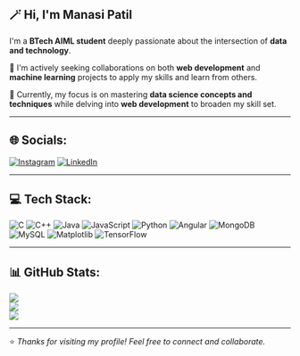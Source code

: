 ## 🪄 Hi, I'm Manasi Patil  

  I'm a **BTech AIML  student** deeply passionate about the intersection of **data and technology**.  

🤝 I'm actively seeking collaborations on both **web development** and **machine learning** projects to apply my skills and learn from others.  

🌱 Currently, my focus is on mastering **data science concepts and techniques** while delving into **web development** to broaden my skill set.  

---

## 🌐 Socials:

[![Instagram](https://img.shields.io/badge/Instagram-E4405F?style=for-the-badge&logo=instagram&logoColor=white)](https://instagram.com/)
[![LinkedIn](https://img.shields.io/badge/LinkedIn-0077B5?style=for-the-badge&logo=linkedin&logoColor=white)](https://www.linkedin.com/in/patilmanasi26/)

---

## 💻 Tech Stack:

![C](https://img.shields.io/badge/C-00599C?style=for-the-badge&logo=c&logoColor=white)
![C++](https://img.shields.io/badge/C++-00599C?style=for-the-badge&logo=cplusplus&logoColor=white)
![Java](https://img.shields.io/badge/Java-ED8B00?style=for-the-badge&logo=openjdk&logoColor=white)
![JavaScript](https://img.shields.io/badge/JavaScript-F7DF1E?style=for-the-badge&logo=javascript&logoColor=black)
![Python](https://img.shields.io/badge/Python-3776AB?style=for-the-badge&logo=python&logoColor=white)
![Angular](https://img.shields.io/badge/Angular-DD0031?style=for-the-badge&logo=angular&logoColor=white)
![MongoDB](https://img.shields.io/badge/MongoDB-4EA94B?style=for-the-badge&logo=mongodb&logoColor=white)
![MySQL](https://img.shields.io/badge/MySQL-00000F?style=for-the-badge&logo=mysql&logoColor=white)
![Matplotlib](https://img.shields.io/badge/Matplotlib-11557C?style=for-the-badge&logo=plotly&logoColor=white)
![TensorFlow](https://img.shields.io/badge/TensorFlow-FF6F00?style=for-the-badge&logo=tensorflow&logoColor=white)

---

## 📊 GitHub Stats:

![](https://github-readme-stats.vercel.app/api?username=manasi2654&theme=tokyonight&hide_border=false&include_all_commits=true&count_private=true)  
![](https://github-readme-streak-stats.herokuapp.com/?user=manasi2654&theme=tokyonight&hide_border=false)  
![](https://github-readme-stats.vercel.app/api/top-langs/?username=manasi2654&theme=tokyonight&hide_border=false&layout=compact)

---

⭐ *Thanks for visiting my profile! Feel free to connect and collaborate.*

